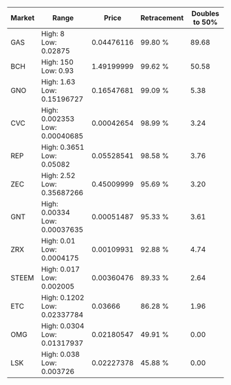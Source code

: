 | Market | Range | Price| Retracement | Doubles to 50% |
| --- | --- | --- | --- | --- |
| GAS | High: 8<br />Low: 0.02875 | 0.04476116 | 99.80 % | 89.68 |
| BCH | High: 150<br />Low: 0.93 | 1.49199999 | 99.62 % | 50.58 |
| GNO | High: 1.63<br />Low: 0.15196727 | 0.16547681 | 99.09 % | 5.38 |
| CVC | High: 0.002353<br />Low: 0.00040685 | 0.00042654 | 98.99 % | 3.24 |
| REP | High: 0.3651<br />Low: 0.05082 | 0.05528541 | 98.58 % | 3.76 |
| ZEC | High: 2.52<br />Low: 0.35687266 | 0.45009999 | 95.69 % | 3.20 |
| GNT | High: 0.00334<br />Low: 0.00037635 | 0.00051487 | 95.33 % | 3.61 |
| ZRX | High: 0.01<br />Low: 0.0004175 | 0.00109931 | 92.88 % | 4.74 |
| STEEM | High: 0.017<br />Low: 0.002005 | 0.00360476 | 89.33 % | 2.64 |
| ETC | High: 0.1202<br />Low: 0.02337784 | 0.03666 | 86.28 % | 1.96 |
| OMG | High: 0.0304<br />Low: 0.01317937 | 0.02180547 | 49.91 % | 0.00 |
| LSK | High: 0.038<br />Low: 0.003726 | 0.02227378 | 45.88 % | 0.00 |
